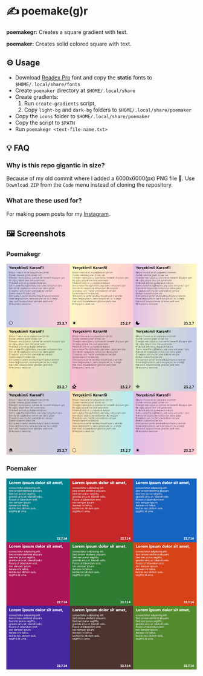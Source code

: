 # ✍ poemake(g)r

__poemakegr:__ Creates a square gradient with text.

__poemaker:__ Creates solid colored square with text.

## ⚙️ Usage

- Download [Readex Pro](https://fonts.google.com/specimen/Readex+Pro) font and copy the __static__ fonts to `$HOME/.local/share/fonts`
- Create `poemaker` directory at `$HOME/.local/share`
- Create gradients:
  1. Run `create-gradients` script,
  2. Copy `light-bg` and `dark-bg` folders to `$HOME/.local/share/poemaker`
- Copy the `icons` folder to `$HOME/.local/share/poemaker`
- Copy the script to `$PATH`
- Run `poemakegr <text-file-name.txt>`

## 💡 FAQ

### Why is this repo gigantic in size?

Because of my old commit where I added a 6000x6000(px) PNG file 😬. Use `Download ZIP` from the `Code` menu instead of cloning the repository.

### What are these used for?

For making poem posts for my [Instagram](https://www.instagram.com/dybdeskarphet).

## 🖼️ Screenshots

### Poemakegr

<img src="screenshot_gr.jpg" alt="Poemakegr">

### Poemaker

<img src="screenshot.jpg" alt="Poemaker">

